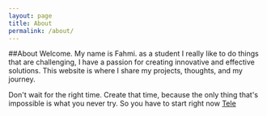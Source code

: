 ```yaml
---
layout: page
title: About
permalink: /about/
---
```

##About
Welcome. My name is Fahmi. as a student I really like to do things that are challenging, I have a passion for creating innovative and effective solutions. This website is where I share my projects, thoughts, and my journey.

Don't wait for the right time. Create that time, because the only thing that's impossible is what you never try. So you have to start right now [Tele](t.me/fahmishdq)

